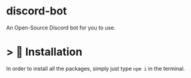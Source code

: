 # discord-bot
An Open-Source Discord bot for you to use.

# > 💾 Installation
In order to install all the packages, simply just type `npm i` in the terminal.
